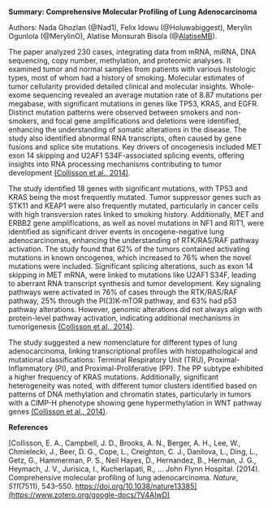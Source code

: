 <!--StartFragment-->

**Summary: Comprehensive Molecular Profiling of Lung Adenocarcinoma**

Authors: Nada Ghozlan (@Nad1), Felix Idowu (@Holuwabiggest), Merylin Ogunlola (@MerylinO), Alatise Monsurah Bisola (@[AlatiseMB](https://hackbiointern-leo4437.slack.com/team/U07JE9TRESZ)).

The paper analyzed 230 cases, integrating data from mRNA, miRNA, DNA sequencing, copy number, methylation, and proteomic analyses. It examined tumor and normal samples from patients with various histologic types, most of whom had a history of smoking. Molecular estimates of tumor cellularity provided detailed clinical and molecular insights. Whole-exome sequencing revealed an average mutation rate of 8.87 mutations per megabase, with significant mutations in genes like TP53, KRAS, and EGFR. Distinct mutation patterns were observed between smokers and non-smokers, and focal gene amplifications and deletions were identified, enhancing the understanding of somatic alterations in the disease. The study also identified abnormal RNA transcripts, often caused by gene fusions and splice site mutations. Key drivers of oncogenesis included MET exon 14 skipping and U2AF1 S34F-associated splicing events, offering insights into RNA processing mechanisms contributing to tumor development [(Collisson et al., 2014)](https://www.zotero.org/google-docs/?iLmsie).

The study identified 18 genes with significant mutations, with TP53 and KRAS being the most frequently mutated. Tumor suppressor genes such as STK11 and KEAP1 were also frequently mutated, particularly in cancer cells with high transversion rates linked to smoking history. Additionally, MET and ERBB2 gene amplifications, as well as novel mutations in NF1 and RIT1, were identified as significant driver events in oncogene-negative lung adenocarcinomas, enhancing the understanding of RTK/RAS/RAF pathway activation. The study found that 62% of the tumors contained activating mutations in known oncogenes, which increased to 76% when the novel mutations were included. Significant splicing alterations, such as exon 14 skipping in MET mRNA, were linked to mutations like U2AF1 S34F, leading to aberrant RNA transcript synthesis and tumor development. Key signaling pathways were activated in 76% of cases through the RTK/RAS/RAF pathway, 25% through the PI(3)K-mTOR pathway, and 63% had p53 pathway alterations. However, genomic alterations did not always align with protein-level pathway activation, indicating additional mechanisms in tumorigenesis [(Collisson et al., 2014)](https://www.zotero.org/google-docs/?tlYa80).

The study suggested a new nomenclature for different types of lung adenocarcinoma, linking transcriptional profiles with histopathological and mutational classifications: Terminal Respiratory Unit (TRU), Proximal-Inflammatory (PI), and Proximal-Proliferative (PP). The PP subtype exhibited a higher frequency of KRAS mutations. Additionally, significant heterogeneity was noted, with different tumor clusters identified based on patterns of DNA methylation and chromatin states, particularly in tumors with a CIMP-H phenotype showing gene hypermethylation in WNT pathway genes [(Collisson et al., 2014)](https://www.zotero.org/google-docs/?gHrJwH).

**References**

[Collisson, E. A., Campbell, J. D., Brooks, A. N., Berger, A. H., Lee, W., Chmielecki, J., Beer, D. G., Cope, L., Creighton, C. J., Danilova, L., Ding, L., Getz, G., Hammerman, P. S., Neil Hayes, D., Hernandez, B., Herman, J. G., Heymach, J. V., Jurisica, I., Kucherlapati, R., … John Flynn Hospital. (2014). Comprehensive molecular profiling of lung adenocarcinoma. _Nature_, _511_(7511), 543–550. https://doi.org/10.1038/nature13385](https://www.zotero.org/google-docs/?V4AIwD)

<!--EndFragment-->
